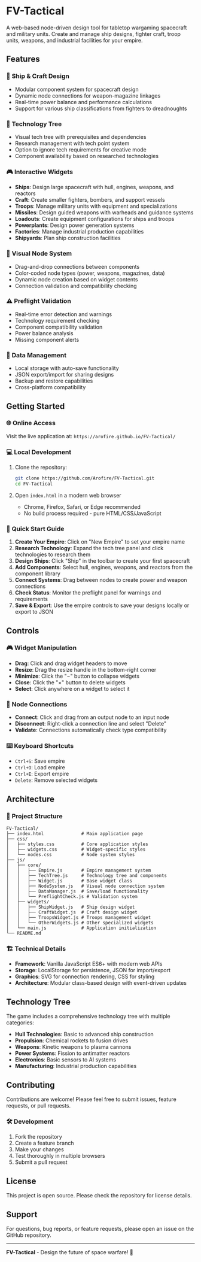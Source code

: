 # FV-Tactical

A web-based node-driven design tool for tabletop wargaming spacecraft and military units. Create and manage ship designs, fighter craft, troop units, weapons, and industrial facilities for your empire.

## Features

### 🚀 **Ship & Craft Design**
- Modular component system for spacecraft design
- Dynamic node connections for weapon-magazine linkages
- Real-time power balance and performance calculations
- Support for various ship classifications from fighters to dreadnoughts

### 🔬 **Technology Tree**
- Visual tech tree with prerequisites and dependencies
- Research management with tech point system
- Option to ignore tech requirements for creative mode
- Component availability based on researched technologies

### 🎮 **Interactive Widgets**
- **Ships**: Design large spacecraft with hull, engines, weapons, and reactors
- **Craft**: Create smaller fighters, bombers, and support vessels
- **Troops**: Manage military units with equipment and specializations
- **Missiles**: Design guided weapons with warheads and guidance systems
- **Loadouts**: Create equipment configurations for ships and troops
- **Powerplants**: Design power generation systems
- **Factories**: Manage industrial production capabilities
- **Shipyards**: Plan ship construction facilities

### 🔗 **Visual Node System**
- Drag-and-drop connections between components
- Color-coded node types (power, weapons, magazines, data)
- Dynamic node creation based on widget contents
- Connection validation and compatibility checking

### ⚠️ **Preflight Validation**
- Real-time error detection and warnings
- Technology requirement checking
- Component compatibility validation
- Power balance analysis
- Missing component alerts

### 💾 **Data Management**
- Local storage with auto-save functionality
- JSON export/import for sharing designs
- Backup and restore capabilities
- Cross-platform compatibility

## Getting Started

### 🌐 **Online Access**
Visit the live application at: `https://arofire.github.io/FV-Tactical/`

### 💻 **Local Development**
1. Clone the repository:
   ```bash
   git clone https://github.com/Arofire/FV-Tactical.git
   cd FV-Tactical
   ```

2. Open `index.html` in a modern web browser
   - Chrome, Firefox, Safari, or Edge recommended
   - No build process required - pure HTML/CSS/JavaScript

### 🎯 **Quick Start Guide**
1. **Create Your Empire**: Click on "New Empire" to set your empire name
2. **Research Technology**: Expand the tech tree panel and click technologies to research them
3. **Design Ships**: Click "Ship" in the toolbar to create your first spacecraft
4. **Add Components**: Select hull, engines, weapons, and reactors from the component library
5. **Connect Systems**: Drag between nodes to create power and weapon connections
6. **Check Status**: Monitor the preflight panel for warnings and requirements
7. **Save & Export**: Use the empire controls to save your designs locally or export to JSON

## Controls

### 🎮 **Widget Manipulation**
- **Drag**: Click and drag widget headers to move
- **Resize**: Drag the resize handle in the bottom-right corner
- **Minimize**: Click the "−" button to collapse widgets
- **Close**: Click the "×" button to delete widgets
- **Select**: Click anywhere on a widget to select it

### 🔗 **Node Connections**
- **Connect**: Click and drag from an output node to an input node
- **Disconnect**: Right-click a connection line and select "Delete"
- **Validate**: Connections automatically check type compatibility

### ⌨️ **Keyboard Shortcuts**
- `Ctrl+S`: Save empire
- `Ctrl+O`: Load empire
- `Ctrl+E`: Export empire
- `Delete`: Remove selected widgets

## Architecture

### 📁 **Project Structure**
```
FV-Tactical/
├── index.html              # Main application page
├── css/
│   ├── styles.css          # Core application styles
│   ├── widgets.css         # Widget-specific styles
│   └── nodes.css           # Node system styles
├── js/
│   ├── core/
│   │   ├── Empire.js       # Empire management system
│   │   ├── TechTree.js     # Technology tree and components
│   │   ├── Widget.js       # Base widget class
│   │   ├── NodeSystem.js   # Visual node connection system
│   │   ├── DataManager.js  # Save/load functionality
│   │   └── PreflightCheck.js # Validation system
│   ├── widgets/
│   │   ├── ShipWidget.js   # Ship design widget
│   │   ├── CraftWidget.js  # Craft design widget
│   │   ├── TroopsWidget.js # Troops management widget
│   │   └── OtherWidgets.js # Other specialized widgets
│   └── main.js             # Application initialization
└── README.md
```

### 🏗️ **Technical Details**
- **Framework**: Vanilla JavaScript ES6+ with modern web APIs
- **Storage**: LocalStorage for persistence, JSON for import/export
- **Graphics**: SVG for connection rendering, CSS for styling
- **Architecture**: Modular class-based design with event-driven updates

## Technology Tree

The game includes a comprehensive technology tree with multiple categories:

- **Hull Technologies**: Basic to advanced ship construction
- **Propulsion**: Chemical rockets to fusion drives
- **Weapons**: Kinetic weapons to plasma cannons
- **Power Systems**: Fission to antimatter reactors
- **Electronics**: Basic sensors to AI systems
- **Manufacturing**: Industrial production capabilities

## Contributing

Contributions are welcome! Please feel free to submit issues, feature requests, or pull requests.

### 🛠️ **Development**
1. Fork the repository
2. Create a feature branch
3. Make your changes
4. Test thoroughly in multiple browsers
5. Submit a pull request

## License

This project is open source. Please check the repository for license details.

## Support

For questions, bug reports, or feature requests, please open an issue on the GitHub repository.

---

**FV-Tactical** - Design the future of space warfare! 🚀
